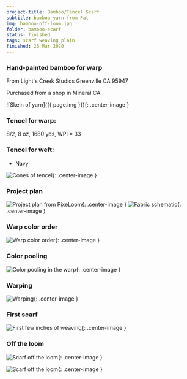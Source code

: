 ```yaml
---
project-title: Bamboo/Tencel Scarf
subtitle: bamboo yarn from Pat
img: bamboo-off-loom.jpg
folder: bamboo-scarf
status: finished
tags: scarf weaving plain
finished: 26 Mar 2020
---
```

### Hand-painted bamboo for warp
From Light's Creek Studios
Greenville CA 95947

Purchased from a shop in Mineral CA.

![Skein of yarn]({{ page.img }}){: .center-image }

### Tencel for warp:
8/2, 8 oz, 1680 yds, WPI = 33

### Tencel for weft:
* Navy

![Cones of tencel](bamboo-warp-colors.jpg){: .center-image }

### Project plan

![Project plan from PixeLoom](bamboo-project-plan.png){: .center-image }
![Fabric schematic](bamboo-fabric.png){: .center-image }

### Warp color order

![Warp color order](bamboo-warp-order.png){: .center-image }

### Color pooling

![Color pooling in the warp](bamboo-pooling.jpg){: .center-image }

### Warping

![Warping](bamboo-warping.jpg){: .center-image }

### First scarf

![First few inches of weaving](bamboo-first-scarf.jpg){: .center-image }

### Off the loom

![Scarf off the loom](bamboo-off-loom.jpg){: .center-image }

![Scarf off the loom](bamboo-scarf-close.jpg){: .center-image }

